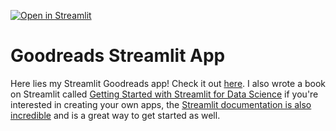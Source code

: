 [![Open in Streamlit](https://static.streamlit.io/badges/streamlit_badge_black_white.svg)](https://goodreads.streamlit.app/)

# Goodreads Streamlit App

Here lies my Streamlit Goodreads app! Check it out [here](https://goodreads.streamlit.app/). I also wrote a book on Streamlit called [Getting Started with Streamlit for Data Science](https://www.amazon.com/Getting-Started-Streamlit-Data-Science/dp/180056550X/ref=cm_cr_arp_d_product_top?ie=UTF8) if you're interested in creating your own apps, the [Streamlit documentation is also incredible](https://docs.streamlit.io/) and is a great way to get started as well.
